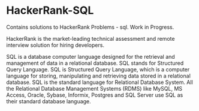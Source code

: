 # HackerRank-SQL
Contains solutions to HackerRank Problems - sql. Work in Progress.

HackerRank is the market-leading technical assessment and remote interview solution for hiring developers.

SQL is a database computer language designed for the retrieval and management of data in a relational database. SQL stands for Structured Query Language.
SQL is Structured Query Language, which is a computer language for storing, manipulating and retrieving data stored in a relational database.
SQL is the standard language for Relational Database System. All the Relational Database Management Systems (RDMS) like MySQL, MS Access, Oracle, Sybase, Informix, Postgres and SQL Server use SQL as their standard database language.
